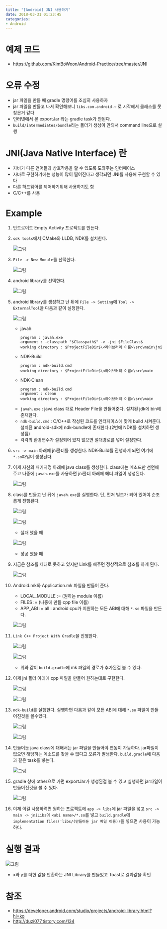 ```yaml
---
title: "[Android] JNI 사용하기"
date: 2018-03-31 01:23:45
categories:
- Android
---
```


# 예제 코드
* https://github.com/KimBoWoon/Android-Practice/tree/master/JNI

# 오류 수정
* jar 파일을 만들 때 gradle 명령어를 조심히 사용하자
* jar 파일을 만들고 나서 확인해보니 ```libs.com.android.~``` 로 시작해서 클래스를 못찾은거 같다
* 인터넷에서 본 exportJar 라는 gradle task가 안된다.
* ```build/intermediates/bundle```라는 폴더가 생성이 안되서 command line으로 실행

# JNI(Java Native Interface) 란
* 자바가 다른 언어들과 상호작용을 할 수 있도록 도와주는 인터페이스
* 자바로 구현하기에는 성능이 많이 떨어진다고 생각되면 JNI를 사용해 구현할 수 있다
* 다른 하드웨어를 제어하기위해 사용하기도 함
* C/C++를 사용

# Example
1. 안드로이드 Empty Activity 프로젝트를 만든다.
2. ```sdk tools```에서 CMake와 LLDB, NDK를 설치한다.

	![그림](https://raw.githubusercontent.com/KimBoWoon/KimBoWoon.github.io/master/_img/android/sdk-setting.png)

3. ```File -> New Module```를 선택한다.

	![그림](https://raw.githubusercontent.com/KimBoWoon/KimBoWoon.github.io/master/_img/android/new-module.png)

4. android library를 선택한다.

	![그림](https://raw.githubusercontent.com/KimBoWoon/KimBoWoon.github.io/master/_img/android/android-library.png)

5. android library를 생성하고 난 뒤에 ```File -> Setting```에 ```Tool -> ExternalTool```을 다음과 같이 설정한다.

	![그림](https://raw.githubusercontent.com/KimBoWoon/KimBoWoon.github.io/master/_img/android/setting.png)
	* javah
        ```text
        program : javah.exe
        argument : -classpath "$Classpath$" -v -jni $FileClass$
        working directory : $ProjectFileDir$\<라이브러리 이름>\src\main\jni
        ```
    * NDK-Build
        ```text
        program : ndk-build.cmd
        working directory : $ProjectFileDir$\<라이브러리 이름>\src\main
        ```
    * NDK-Clean
        ```text
        program : ndk-build.cmd
        argument : clean
        working directory : $ProjectFileDir$\<라이브러리 이름>\src\main
        ```
	* ```javah.exe``` : java class 대로 Header File을 만들어준다. 설치된 jdk에 bin에 존재한다.
	* ```ndk-build.cmd``` : C/C++로 작성된 코드를 인터페이스에 맞게 build 시켜준다. 설치된 android-sdk에 ndk-bundle에 존재한다.(2번에 NDK를 설치하면 생성됨)
	* 각각의 환경변수가 설정되어 있지 않으면 절대경로를 넣어 설정한다.

6. ```src -> main``` 아래에 jni폴더를 생성한다. NDK-Build를 진행하게 되면 여기에 ```*.so```파일이 생성된다.
7. 이제 자신의 패키지명 아래에 java class를 생성한다. class에는 메소드만 선언해주고 나중에 ```javah.exe```를 사용하면 jni폴더 아래에 헤더 파일이 생성된다.

	![그림](https://raw.githubusercontent.com/KimBoWoon/KimBoWoon.github.io/master/_img/android/create-class.png)

8. class를 만들고 난 뒤에 ```javah.exe```를 실행한다. 단, 먼저 빌드가 되어 있어야 순조롭게 진행된다.

    ![그림](https://raw.githubusercontent.com/KimBoWoon/KimBoWoon.github.io/master/_img/android/make-project.png)

    ![그림](https://raw.githubusercontent.com/KimBoWoon/KimBoWoon.github.io/master/_img/android/error-javah.png)
    * 실패 했을 때

    ![그림](https://raw.githubusercontent.com/KimBoWoon/KimBoWoon.github.io/master/_img/android/success-javah.png)
    * 성공 했을 때

9. 지금은 참조를 제대로 못하고 있지만 Link를 해주면 정상적으로 참조를 하게 된다.

	![그림](https://raw.githubusercontent.com/KimBoWoon/KimBoWoon.github.io/master/_img/android/c-header.PNG)

10. Android.mk와 Application.mk 파일을 만들어 준다.
	* LOCAL_MODULE := (원하는 module 이름)
	* FILES := (나중에 만들 cpp file 이름)
	* APP_ABI := all : android cpu가 지원하는 모든 ABI에 대해 ```*.so``` 파일을 만든다.

	![그림](https://raw.githubusercontent.com/KimBoWoon/KimBoWoon.github.io/master/_img/android/create-mk-file.PNG)

11. ```Link C++ Project With Gradle```을 진행한다.

    ![그림](https://raw.githubusercontent.com/KimBoWoon/KimBoWoon.github.io/master/_img/android/link.png)

    ![그림](https://raw.githubusercontent.com/KimBoWoon/KimBoWoon.github.io/master/_img/android/mk-build-gradle.PNG)
    * 위와 같이 ```build.gradle```에 mk 파일의 경로가 추가된걸 볼 수 있다.

12. 이제 jni 폴더 아래에 cpp 파일을 만들어 원하는대로 구현한다.

	![그림](https://raw.githubusercontent.com/KimBoWoon/KimBoWoon.github.io/master/_img/android/make-csource.png)

	![그림](https://raw.githubusercontent.com/KimBoWoon/KimBoWoon.github.io/master/_img/android/create-cpp.PNG)

13. ```ndk-build```를 실행한다. 실행하면 다음과 같이 모든 ABI에 대해 ```*.so``` 파일이 만들어진것을 볼수있다.

	![그림](https://raw.githubusercontent.com/KimBoWoon/KimBoWoon.github.io/master/_img/android/excute-ndk-build.png)

	![그림](https://raw.githubusercontent.com/KimBoWoon/KimBoWoon.github.io/master/_img/android/after-excute-ndk-build.PNG)

14. 만들어둔 java class에 대해서는 jar 파일을 만들어야 연동이 가능하다. jar파일이 없으면 해당하는 메소드를 찾을 수 없다고 오류가 발생한다. ```build.gradle```에 다음과 같은 task를 넣는다.

	![그림](https://raw.githubusercontent.com/KimBoWoon/KimBoWoon.github.io/master/_img/android/export-jar.PNG)

15. gradle 창에 other으로 가면 exportJar가 생성된걸 볼 수 있고 실행하면 jar파일이 만들어진것을 볼 수 있다.

	![그림](https://raw.githubusercontent.com/KimBoWoon/KimBoWoon.github.io/master/_img/android/export-jar-gradle.PNG)

16. 이제 이걸 사용하려면 원하는 프로젝트에 ```app -> libs```에 jar 파일을 넣고 ```src -> main -> jniLibs```에 ```<abi name>/*.so```를 넣고 ```build.gradle```에 ```implementation files('libs/(만들어둔 jar 파일 이름))```을 넣으면 사용이 가능하다.

# 실행 결과
![그림](https://raw.githubusercontent.com/KimBoWoon/KimBoWoon.github.io/master/_img/android/complate.png)

* x와 y를 더한 값을 반환하는 JNI Library를 만들었고 Toast로 결과값을 확인

# 참조
* https://developer.android.com/studio/projects/android-library.html?hl=ko
* http://duzi077.tistory.com/134
